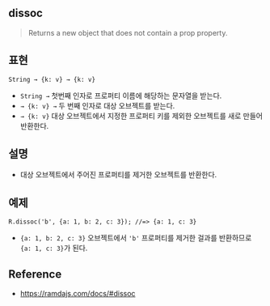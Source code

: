 ## dissoc
> Returns a new object that does not contain a prop property.

## 표현
```
String → {k: v} → {k: v}
```
- `String →` 첫번째 인자로 프로퍼티 이름에 해당하는 문자열을 받는다.
- `→ {k: v} →` 두 번째 인자로 대상 오브젝트를 받는다.
- `→ {k: v}` 대상 오브젝트에서 지정한 프로퍼티 키를 제외한 오브젝트를 새로 만들어 반환한다.

## 설명
- 대상 오브젝트에서 주어진 프로퍼티를 제거한 오브젝트를 반환한다.

## 예제
```
R.dissoc('b', {a: 1, b: 2, c: 3}); //=> {a: 1, c: 3}
```
- `{a: 1, b: 2, c: 3}` 오브젝트에서 `'b'` 프로퍼티를 제거한 걸과를 반환하므로 `{a: 1, c: 3}`가 된다.

## Reference
- https://ramdajs.com/docs/#dissoc
